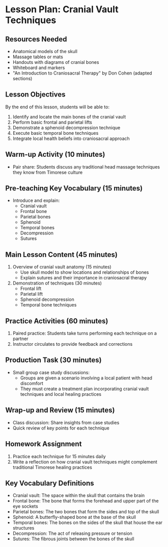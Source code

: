 # Lesson Plan: Cranial Vault Techniques

## Resources Needed
- Anatomical models of the skull
- Massage tables or mats
- Handouts with diagrams of cranial bones
- Whiteboard and markers
- "An Introduction to Craniosacral Therapy" by Don Cohen (adapted sections)

## Lesson Objectives
By the end of this lesson, students will be able to:
1. Identify and locate the main bones of the cranial vault
2. Perform basic frontal and parietal lifts
3. Demonstrate a sphenoid decompression technique
4. Execute basic temporal bone techniques
5. Integrate local health beliefs into craniosacral approach

## Warm-up Activity (10 minutes)
- Pair share: Students discuss any traditional head massage techniques they know from Timorese culture

## Pre-teaching Key Vocabulary (15 minutes)
- Introduce and explain:
  - Cranial vault
  - Frontal bone
  - Parietal bones
  - Sphenoid
  - Temporal bones
  - Decompression
  - Sutures

## Main Lesson Content (45 minutes)
1. Overview of cranial vault anatomy (15 minutes)
   - Use skull model to show locations and relationships of bones
   - Explain sutures and their importance in craniosacral therapy
2. Demonstration of techniques (30 minutes)
   - Frontal lift
   - Parietal lift
   - Sphenoid decompression
   - Temporal bone techniques

## Practice Activities (60 minutes)
1. Paired practice: Students take turns performing each technique on a partner
2. Instructor circulates to provide feedback and corrections

## Production Task (30 minutes)
- Small group case study discussions:
  - Groups are given a scenario involving a local patient with head discomfort
  - They must create a treatment plan incorporating cranial vault techniques and local healing practices

## Wrap-up and Review (15 minutes)
- Class discussion: Share insights from case studies
- Quick review of key points for each technique

## Homework Assignment
1. Practice each technique for 15 minutes daily
2. Write a reflection on how cranial vault techniques might complement traditional Timorese healing practices

## Key Vocabulary Definitions
- Cranial vault: The space within the skull that contains the brain
- Frontal bone: The bone that forms the forehead and upper part of the eye sockets
- Parietal bones: The two bones that form the sides and top of the skull
- Sphenoid: A butterfly-shaped bone at the base of the skull
- Temporal bones: The bones on the sides of the skull that house the ear structures
- Decompression: The act of releasing pressure or tension
- Sutures: The fibrous joints between the bones of the skull